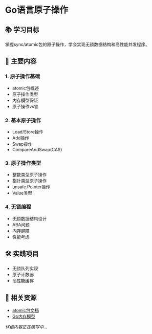 # Go语言原子操作

## 📚 学习目标
掌握sync/atomic包的原子操作，学会实现无锁数据结构和高性能并发程序。

## 🎯 主要内容

### 1. 原子操作基础
- atomic包概述
- 原子操作类型
- 内存模型保证
- 原子操作vs锁

### 2. 基本原子操作
- Load/Store操作
- Add操作
- Swap操作
- CompareAndSwap(CAS)

### 3. 原子操作类型
- 整数类型原子操作
- 指针类型原子操作
- unsafe.Pointer操作
- Value类型

### 4. 无锁编程
- 无锁数据结构设计
- ABA问题
- 内存屏障
- 性能考虑

## 🛠️ 实践项目
- 无锁队列实现
- 原子计数器
- 高性能缓存

## 📖 相关资源
- [atomic包文档](https://golang.org/pkg/sync/atomic/)
- [Go内存模型](https://golang.org/ref/mem)

*详细内容正在编写中...*
